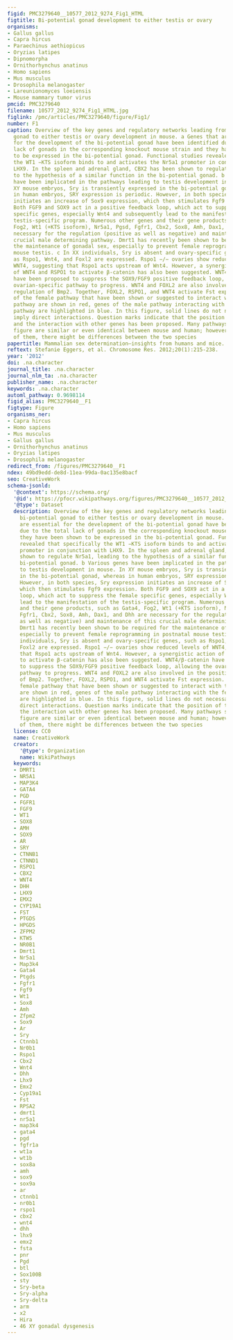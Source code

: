 ```yaml
---
figid: PMC3279640__10577_2012_9274_Fig1_HTML
figtitle: Bi-potential gonad development to either testis or ovary
organisms:
- Gallus gallus
- Capra hircus
- Paraechinus aethiopicus
- Oryzias latipes
- Dipnomorpha
- Ornithorhynchus anatinus
- Homo sapiens
- Mus musculus
- Drosophila melanogaster
- Lareunionomyces loeiensis
- Mouse mammary tumor virus
pmcid: PMC3279640
filename: 10577_2012_9274_Fig1_HTML.jpg
figlink: /pmc/articles/PMC3279640/figure/Fig1/
number: F1
caption: Overview of the key genes and regulatory networks leading from the bi-potential
  gonad to either testis or ovary development in mouse. a Genes that are essential
  for the development of the bi-potential gonad have been identified due to the total
  lack of gonads in the corresponding knockout mouse strain and they have been shown
  to be expressed in the bi-potential gonad. Functional studies revealed that specifically
  the WT1 −KTS isoform binds to and activates the Nr5a1 promoter in conjunction with
  LHX9. In the spleen and adrenal gland, CBX2 has been shown to regulate Nr5a1, leading
  to the hypothesis of a similar function in the bi-potential gonad. b Various genes
  have been implicated in the pathways leading to testis development in mouse. In
  XY mouse embryos, Sry is transiently expressed in the bi-potential gonad, whereas
  in human embryos, SRY expression is periodic. However, in both species, Sry expression
  initiates an increase of Sox9 expression, which then stimulates Fgf9 expression.
  Both FGF9 and SOX9 act in a positive feedback loop, which act to suppress the female
  specific genes, especially Wnt4 and subsequently lead to the manifestation of the
  testis-specific program. Numerous other genes and their gene products, such as Gata4,
  Fog2, Wt1 (+KTS isoform), Nr5a1, Pgsd, Fgfr1, Cbx2, Sox8, Amh, Dax1, and Dhh are
  necessary for the regulation (positive as well as negative) and maintenance of this
  crucial male determining pathway. Dmrt1 has recently been shown to be required for
  the maintenance of gonadal sex, especially to prevent female reprogramming in postnatal
  mouse testis. c In XX individuals, Sry is absent and ovary-specific genes, such
  as Rspo1, Wnt4, and Foxl2 are expressed. Rspo1 −/− ovaries show reduced levels of
  WNT4, suggesting that Rspo1 acts upstream of Wnt4. However, a synergistic action
  of WNT4 and RSPO1 to activate β-catenin has also been suggested. WNT4/β-catenin
  have been proposed to suppress the SOX9/FGF9 positive feedback loop, allowing the
  ovarian-specific pathway to progress. WNT4 and FOXL2 are also involved in the positive
  regulation of Bmp2. Together, FOXL2, RSPO1, and WNT4 activate Fst expression. Genes
  of the female pathway that have been shown or suggested to interact with the male
  pathway are shown in red, genes of the male pathway interacting with the female
  pathway are highlighted in blue. In this figure, solid lines do not necessarily
  imply direct interactions. Question marks indicate that the position of that gene
  and the interaction with other genes has been proposed. Many pathways shown in this
  figure are similar or even identical between mouse and human; however, for some
  of them, there might be differences between the two species
papertitle: Mammalian sex determination—insights from humans and mice.
reftext: Stefanie Eggers, et al. Chromosome Res. 2012;20(1):215-238.
year: '2012'
doi: .na.character
journal_title: .na.character
journal_nlm_ta: .na.character
publisher_name: .na.character
keywords: .na.character
automl_pathway: 0.9698114
figid_alias: PMC3279640__F1
figtype: Figure
organisms_ner:
- Capra hircus
- Homo sapiens
- Mus musculus
- Gallus gallus
- Ornithorhynchus anatinus
- Oryzias latipes
- Drosophila melanogaster
redirect_from: /figures/PMC3279640__F1
ndex: 49bd9edd-de8d-11ea-99da-0ac135e8bacf
seo: CreativeWork
schema-jsonld:
  '@context': https://schema.org/
  '@id': https://pfocr.wikipathways.org/figures/PMC3279640__10577_2012_9274_Fig1_HTML.html
  '@type': Dataset
  description: Overview of the key genes and regulatory networks leading from the
    bi-potential gonad to either testis or ovary development in mouse. a Genes that
    are essential for the development of the bi-potential gonad have been identified
    due to the total lack of gonads in the corresponding knockout mouse strain and
    they have been shown to be expressed in the bi-potential gonad. Functional studies
    revealed that specifically the WT1 −KTS isoform binds to and activates the Nr5a1
    promoter in conjunction with LHX9. In the spleen and adrenal gland, CBX2 has been
    shown to regulate Nr5a1, leading to the hypothesis of a similar function in the
    bi-potential gonad. b Various genes have been implicated in the pathways leading
    to testis development in mouse. In XY mouse embryos, Sry is transiently expressed
    in the bi-potential gonad, whereas in human embryos, SRY expression is periodic.
    However, in both species, Sry expression initiates an increase of Sox9 expression,
    which then stimulates Fgf9 expression. Both FGF9 and SOX9 act in a positive feedback
    loop, which act to suppress the female specific genes, especially Wnt4 and subsequently
    lead to the manifestation of the testis-specific program. Numerous other genes
    and their gene products, such as Gata4, Fog2, Wt1 (+KTS isoform), Nr5a1, Pgsd,
    Fgfr1, Cbx2, Sox8, Amh, Dax1, and Dhh are necessary for the regulation (positive
    as well as negative) and maintenance of this crucial male determining pathway.
    Dmrt1 has recently been shown to be required for the maintenance of gonadal sex,
    especially to prevent female reprogramming in postnatal mouse testis. c In XX
    individuals, Sry is absent and ovary-specific genes, such as Rspo1, Wnt4, and
    Foxl2 are expressed. Rspo1 −/− ovaries show reduced levels of WNT4, suggesting
    that Rspo1 acts upstream of Wnt4. However, a synergistic action of WNT4 and RSPO1
    to activate β-catenin has also been suggested. WNT4/β-catenin have been proposed
    to suppress the SOX9/FGF9 positive feedback loop, allowing the ovarian-specific
    pathway to progress. WNT4 and FOXL2 are also involved in the positive regulation
    of Bmp2. Together, FOXL2, RSPO1, and WNT4 activate Fst expression. Genes of the
    female pathway that have been shown or suggested to interact with the male pathway
    are shown in red, genes of the male pathway interacting with the female pathway
    are highlighted in blue. In this figure, solid lines do not necessarily imply
    direct interactions. Question marks indicate that the position of that gene and
    the interaction with other genes has been proposed. Many pathways shown in this
    figure are similar or even identical between mouse and human; however, for some
    of them, there might be differences between the two species
  license: CC0
  name: CreativeWork
  creator:
    '@type': Organization
    name: WikiPathways
  keywords:
  - DMRT1
  - NR5A1
  - MAP3K4
  - GATA4
  - PGD
  - FGFR1
  - FGF9
  - WT1
  - SOX8
  - AMH
  - SOX9
  - AR
  - SRY
  - CTNNB1
  - CTNND1
  - RSPO1
  - CBX2
  - WNT4
  - DHH
  - LHX9
  - EMX2
  - CYP19A1
  - FST
  - PTGDS
  - HPGDS
  - ZFPM2
  - KTWS
  - NR0B1
  - Dmrt1
  - Nr5a1
  - Map3k4
  - Gata4
  - Ptgds
  - Fgfr1
  - Fgf9
  - Wt1
  - Sox8
  - Amh
  - Zfpm2
  - Sox9
  - Ar
  - Sry
  - Ctnnb1
  - Nr0b1
  - Rspo1
  - Cbx2
  - Wnt4
  - Dhh
  - Lhx9
  - Emx2
  - Cyp19a1
  - Fst
  - RPSA2
  - dmrt1
  - nr5a1
  - map3k4
  - gata4
  - pgd
  - fgfr1a
  - wt1a
  - wt1b
  - sox8a
  - amh
  - sox9
  - sox9a
  - ar
  - ctnnb1
  - nr0b1
  - rspo1
  - cbx2
  - wnt4
  - dhh
  - lhx9
  - emx2
  - fsta
  - pnr
  - Pgd
  - btl
  - Sox100B
  - sty
  - Sry-beta
  - Sry-alpha
  - Sry-delta
  - arm
  - x2
  - Hira
  - 46 XY gonadal dysgenesis
---
```


